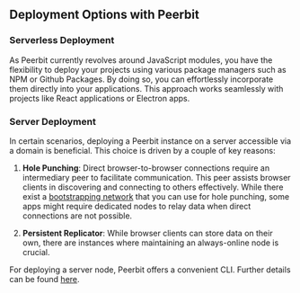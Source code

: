 ## Deployment Options with Peerbit

### Serverless Deployment
As Peerbit currently revolves around JavaScript modules, you have the flexibility to deploy your projects using various package managers such as NPM or Github Packages. By doing so, you can effortlessly incorporate them directly into your applications. This approach works seamlessly with projects like React applications or Electron apps.

### Server Deployment
In certain scenarios, deploying a Peerbit instance on a server accessible via a domain is beneficial. This choice is driven by a couple of key reasons:

1. **Hole Punching**: Direct browser-to-browser connections require an intermediary peer to facilitate communication. This peer assists browser clients in discovering and connecting to others effectively. While there exist a [bootstrapping network](/modules/client/?id=bootstrapping) that you can use for hole punching, some apps might require dedicated nodes to relay data when direct connections are not possible.

2. **Persistent Replicator**: While browser clients can store data on their own, there are instances where maintaining an always-online node is crucial.

For deploying a server node, Peerbit offers a convenient CLI. Further details can be found [here](/modules/deploy/server/).